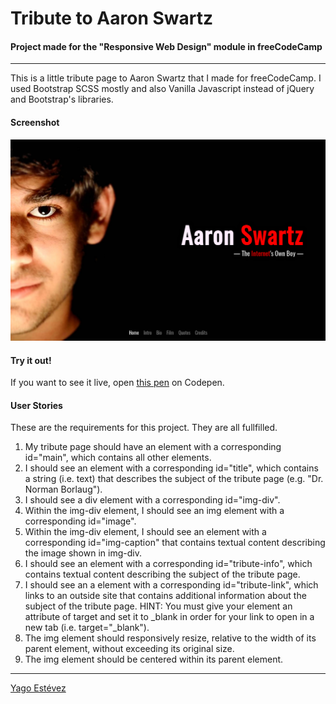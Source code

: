# Tribute to Aaron Swartz
#### Project made for the "Responsive Web Design" module in freeCodeCamp 
---

This is a little tribute page to Aaron Swartz that I made for freeCodeCamp. I used Bootstrap SCSS mostly and also Vanilla Javascript instead of jQuery and Bootstrap's libraries.

#### Screenshot

![Screenshot](Screenshot.png)

#### Try it out!

If you want to see it live, open [this pen](https://codepen.io/yagoestevez/full/aaaOxL) on Codepen.

#### User Stories

These are the requirements for this project. They are all fullfilled.

1. My tribute page should have an element with a corresponding id="main", which contains all other elements.
2. I should see an element with a corresponding id="title", which contains a string (i.e. text) that describes the subject of the tribute page (e.g. "Dr. Norman Borlaug").
3. I should see a div element with a corresponding id="img-div".
4. Within the img-div element, I should see an img element with a corresponding id="image".
5. Within the img-div element, I should see an element with a corresponding id="img-caption" that contains textual content describing the image shown in img-div.
6. I should see an element with a corresponding id="tribute-info", which contains textual content describing the subject of the tribute page.
7. I should see an a element with a corresponding id="tribute-link", which links to an outside site that contains additional information about the subject of the tribute page. HINT: You must give your element an attribute of target and set it to _blank in order for your link to open in a new tab (i.e. target="_blank").
8. The img element should responsively resize, relative to the width of its parent element, without exceeding its original size.
9. The img element should be centered within its parent element.


---

[Yago Estévez](https://twitter.com/yagoestevez)
